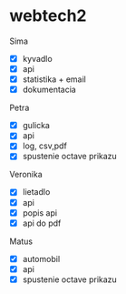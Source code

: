 # webtech2

Sima
- [x] kyvadlo
- [x] api
- [x] statistika + email
- [x] dokumentacia

Petra
- [x] gulicka 
- [x] api 
- [x] log, csv,pdf 
- [x] spustenie octave prikazu

Veronika
- [x] lietadlo 
- [x] api 
- [x] popis api
- [x] api do pdf

Matus
- [x] automobil
- [x] api
- [x] spustenie octave prikazu
